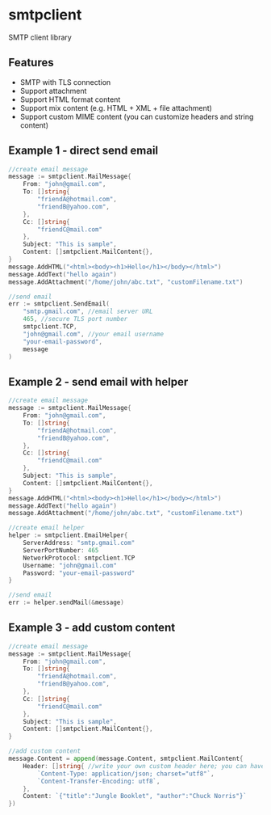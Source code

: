 # smtpclient
SMTP client library

## Features
- SMTP with TLS connection
- Support attachment
- Support HTML format content
- Support mix content (e.g. HTML + XML + file attachment)
- Support custom MIME content (you can customize headers and string content)

## Example 1 - direct send email
```go
//create email message
message := smtpclient.MailMessage{
    From: "john@gmail.com",
    To: []string{
        "friendA@hotmail.com",
        "friendB@yahoo.com",
    },
    Cc: []string{
        "friendC@mail.com"
    },
    Subject: "This is sample",
    Content: []smtpclient.MailContent{},
}
message.AddHTML("<html><body><h1>Hello</h1></body></html>")
message.AddText("hello again")
message.AddAttachment("/home/john/abc.txt", "customFilename.txt")

//send email
err := smtpclient.SendEmail(
    "smtp.gmail.com", //email server URL
    465, //secure TLS port number
    smtpclient.TCP,
    "john@gmail.com", //your email username
    "your-email-password",
    message
)
```

## Example 2 - send email with helper
```go
//create email message
message := smtpclient.MailMessage{
    From: "john@gmail.com",
    To: []string{
        "friendA@hotmail.com",
        "friendB@yahoo.com",
    },
    Cc: []string{
        "friendC@mail.com"
    },
    Subject: "This is sample",
    Content: []smtpclient.MailContent{},
}
message.AddHTML("<html><body><h1>Hello</h1></body></html>")
message.AddText("hello again")
message.AddAttachment("/home/john/abc.txt", "customFilename.txt")

//create email helper
helper := smtpclient.EmailHelper{
    ServerAddress: "smtp.gmail.com"
	ServerPortNumber: 465
	NetworkProtocol: smtpclient.TCP
	Username: "john@gmail.com"
	Password: "your-email-password"
}

//send email
err := helper.sendMail(&message)
```

## Example 3 - add custom content
```go
//create email message
message := smtpclient.MailMessage{
    From: "john@gmail.com",
    To: []string{
        "friendA@hotmail.com",
        "friendB@yahoo.com",
    },
    Cc: []string{
        "friendC@mail.com"
    },
    Subject: "This is sample",
    Content: []smtpclient.MailContent{},
}

//add custom content
message.Content = append(message.Content, smtpclient.MailContent{
    Header: []string{ //write your own custom header here; you can have more than one header(s)
        `Content-Type: application/json; charset="utf8"`,
        `Content-Transfer-Encoding: utf8`,
    },
    Content: `{"title":"Jungle Booklet", "author":"Chuck Norris"}`
})
```